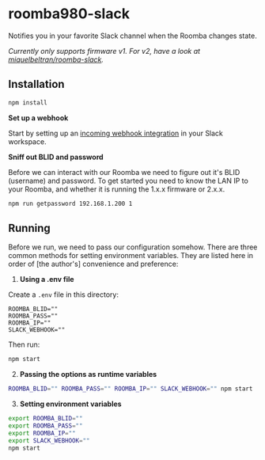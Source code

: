 
# roomba980-slack

Notifies you in your favorite Slack channel when the Roomba changes state.

_Currently only supports firmware v1. For v2, have a look at [miquelbeltran/roomba-slack](https://github.com/miquelbeltran/roomba-slack)._

## Installation

```bash
npm install
```

**Set up a webhook**

Start by setting up an [incoming webhook integration](https://my.slack.com/services/new/incoming-webhook/) in your Slack workspace.


**Sniff out BLID and password**

Before we can interact with our Roomba we need to figure out it's BLID (username) and password. To get started you need to know the LAN IP to your Roomba, and whether it is running the 1.x.x firmware or 2.x.x.

```bash
npm run getpassword 192.168.1.200 1
```


## Running

Before we run, we need to pass our configuration somehow. There are three common methods for setting environment variables. They are listed here in order of [the author's] convenience and preference:

1. **Using a .env file**

Create a `.env` file in this directory:

```
ROOMBA_BLID=""
ROOMBA_PASS=""
ROOMBA_IP=""
SLACK_WEBHOOK=""
```

Then run:

```bash
npm start
```

2. **Passing the options as runtime variables**

```bash
ROOMBA_BLID="" ROOMBA_PASS="" ROOMBA_IP="" SLACK_WEBHOOK="" npm start
```

3. **Setting environment variables**

```bash
export ROOMBA_BLID=""
export ROOMBA_PASS=""
export ROOMBA_IP=""
export SLACK_WEBHOOK=""
npm start
```
